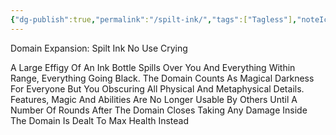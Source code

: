 ```yaml
---
{"dg-publish":true,"permalink":"/spilt-ink/","tags":["Tagless"],"noteIcon":""}
---
```



Domain Expansion: Spilt Ink
No Use Crying

A Large Effigy Of An Ink Bottle Spills Over You And Everything Within Range, Everything Going Black. The Domain Counts As Magical Darkness For Everyone But You Obscuring All Physical And Metaphysical Details. Features, Magic And Abilities Are No Longer Usable By Others Until A Number Of Rounds After The Domain Closes
Taking Any Damage Inside The Domain Is Dealt To Max Health Instead
